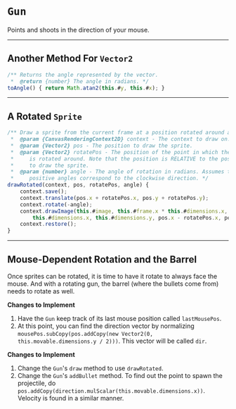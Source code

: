 # `Gun`
Points and shoots in the direction of your mouse.

---

## Another Method For `Vector2`

```js
/** Returns the angle represented by the vector.
 *  @return {number} The angle in radians. */
toAngle() { return Math.atan2(this.#y, this.#x); }
```

---

## A Rotated `Sprite`

```js
/** Draw a sprite from the current frame at a position rotated around a point.
 *  @param {CanvasRenderingContext2D} context - The context to draw on.
 *  @param {Vector2} pos - The position to draw the sprite.
 *  @param {Vector2} rotatePos - The position of the point in which the sprite
 *     is rotated around. Note that the position is RELATIVE to the position
 *     to draw the sprite.
 *  @param {number} angle - The angle of rotation in radians. Assumes that
 *     positive angles correspond to the clockwise direction. */
drawRotated(context, pos, rotatePos, angle) {
    context.save();
    context.translate(pos.x + rotatePos.x, pos.y + rotatePos.y);
    context.rotate(-angle);
    context.drawImage(this.#image, this.#frame.x * this.#dimensions.x, this.#frame.y * this.#dimensions.y, 
        this.#dimensions.x, this.#dimensions.y, pos.x - rotatePos.x, pos.y - rotatePos.y, this.#dimensions.x, this.#dimensions.y);
    context.restore();
}
```

---

## Mouse-Dependent Rotation and the Barrel
Once sprites can be rotated, it is time to have it rotate to always face the mouse. And with a
rotating gun, the barrel (where the bullets come from) needs to rotate as well.

**Changes to Implement**
1) Have the `Gun` keep track of its last mouse position called `lastMousePos`.
2) At this point, you can find the direction vector by normalizing `mousePos.subCopy(pos.addCopy(new Vector2(0, this.movable.dimensions.y / 2)))`.
This vector will be called `dir`.

**Changes to Implement**
1) Change the `Gun`'s `draw` method to use `drawRotated`.
2) Change the `Gun`'s `addBullet` method. To find out the point to spawn the projectile, do
`pos.addCopy(direction.mulScalar(this.movable.dimensions.x))`. Velocity is found in a similar
manner.
